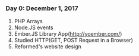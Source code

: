 ### Day 0: December 1, 2017

1. PHP Arrays
2. Node.JS events
3. Ember.JS Library App(http://yoember.com/)
4. Studied HTTP(GET, POST Request in a Browser)
5. Reformed's website design

